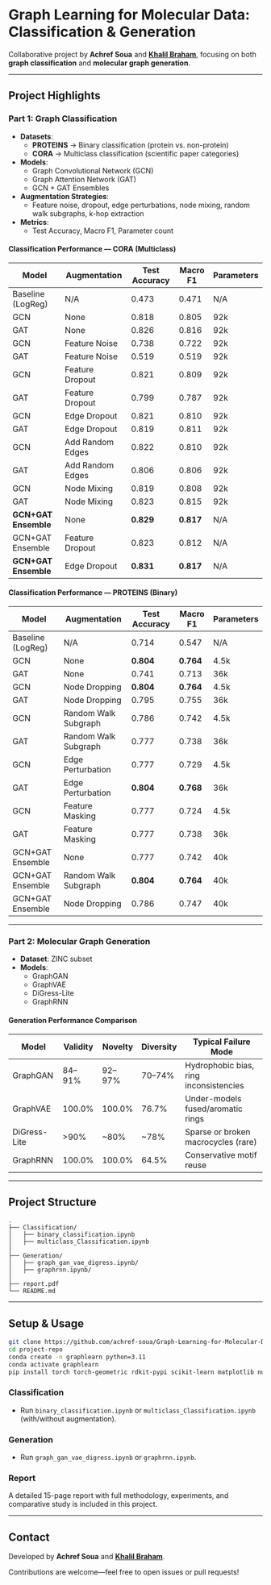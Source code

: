# Graph Learning for Molecular Data: Classification & Generation


Collaborative project by **Achref Soua** and **[Khalil Braham](https://github.com/khalilbraham)**, focusing on both **graph classification** and **molecular graph generation**.

---

##  Project Highlights

###  Part 1: Graph Classification
- **Datasets**:
  - **PROTEINS** → Binary classification (protein vs. non-protein)
  - **CORA** → Multiclass classification (scientific paper categories)
- **Models**:
  - Graph Convolutional Network (GCN)
  - Graph Attention Network (GAT)
  - GCN + GAT Ensembles
- **Augmentation Strategies**:
  - Feature noise, dropout, edge perturbations, node mixing, random walk subgraphs, k-hop extraction
- **Metrics**:
  - Test Accuracy, Macro F1, Parameter count

#### Classification Performance — CORA (Multiclass)
| Model               | Augmentation        | Test Accuracy | Macro F1 | Parameters |
|---------------------|---------------------|---------------|----------|------------|
| Baseline (LogReg)   | N/A                 | 0.473         | 0.471    | N/A        |
| GCN                 | None                | 0.818         | 0.805    | 92k        |
| GAT                 | None                | 0.826         | 0.816    | 92k        |
| GCN                 | Feature Noise       | 0.738         | 0.722    | 92k        |
| GAT                 | Feature Noise       | 0.519         | 0.519    | 92k        |
| GCN                 | Feature Dropout     | 0.821         | 0.809    | 92k        |
| GAT                 | Feature Dropout     | 0.799         | 0.787    | 92k        |
| GCN                 | Edge Dropout        | 0.821         | 0.810    | 92k        |
| GAT                 | Edge Dropout        | 0.819         | 0.811    | 92k        |
| GCN                 | Add Random Edges    | 0.822         | 0.810    | 92k        |
| GAT                 | Add Random Edges    | 0.806         | 0.806    | 92k        |
| GCN                 | Node Mixing         | 0.819         | 0.808    | 92k        |
| GAT                 | Node Mixing         | 0.823         | 0.815    | 92k        |
| **GCN+GAT Ensemble**| None                | **0.829**     | **0.817**| N/A        |
| GCN+GAT Ensemble    | Feature Dropout     | 0.823         | 0.812    | N/A        |
| **GCN+GAT Ensemble**| Edge Dropout        | **0.831**     | **0.817**| N/A        |

#### Classification Performance — PROTEINS (Binary)
| Model               | Augmentation              | Test Accuracy | Macro F1 | Parameters |
|---------------------|---------------------------|---------------|----------|------------|
| Baseline (LogReg)   | N/A                       | 0.714         | 0.547    | N/A        |
| GCN                 | None                      | **0.804**     | **0.764**| 4.5k       |
| GAT                 | None                      | 0.741         | 0.713    | 36k        |
| GCN                 | Node Dropping             | **0.804**     | **0.764**| 4.5k       |
| GAT                 | Node Dropping             | 0.795         | 0.755    | 36k        |
| GCN                 | Random Walk Subgraph      | 0.786         | 0.742    | 4.5k       |
| GAT                 | Random Walk Subgraph      | 0.777         | 0.738    | 36k        |
| GCN                 | Edge Perturbation         | 0.777         | 0.729    | 4.5k       |
| GAT                 | Edge Perturbation         | **0.804**     | **0.768**| 36k        |
| GCN                 | Feature Masking           | 0.777         | 0.724    | 4.5k       |
| GAT                 | Feature Masking           | 0.777         | 0.738    | 36k        |
| GCN+GAT Ensemble    | None                      | 0.777         | 0.742    | 40k        |
| GCN+GAT Ensemble    | Random Walk Subgraph      | **0.804**     | **0.764**| 40k        |
| GCN+GAT Ensemble    | Node Dropping             | 0.786         | 0.747    | 40k        |

---

###  Part 2: Molecular Graph Generation
- **Dataset**: ZINC subset
- **Models**:
  - GraphGAN
  - GraphVAE
  - DiGress-Lite
  - GraphRNN

#### Generation Performance Comparison
| Model         | Validity | Novelty | Diversity | Typical Failure Mode                          |
|---------------|----------|---------|-----------|-----------------------------------------------|
| GraphGAN      | 84–91%   | 92–97%  | 70–74%    | Hydrophobic bias, ring inconsistencies         |
| GraphVAE      | 100.0%   | 100.0%  | 76.7%     | Under-models fused/aromatic rings              |
| DiGress-Lite  | >90%     | ~80%    | ~78%      | Sparse or broken macrocycles (rare)            |
| GraphRNN      | 100.0%   | 100.0%  | 64.5%     | Conservative motif reuse                       |

---

##  Project Structure

```
.
├── Classification/
│   ├── binary_classification.ipynb
│   ├── multiclass_Classification.ipynb
│
├── Generation/
│   ├── graph_gan_vae_digress.ipynb/
│   ├── graphrnn.ipynb/
│
├── report.pdf
└── README.md 

```

---

##  Setup & Usage

```bash
git clone https://github.com/achref-soua/Graph-Learning-for-Molecular-Data--Classification---Generation.git
cd project-repo
conda create -n graphlearn python=3.11
conda activate graphlearn
pip install torch torch-geometric rdkit-pypi scikit-learn matplotlib numpy
```

### Classification
- Run `binary_classification.ipynb` or `multiclass_Classification.ipynb` (with/without augmentation).

### Generation
- Run `graph_gan_vae_digress.ipynb` or `graphrnn.ipynb`.


### Report
A detailed 15-page report with full methodology, experiments, and comparative study is included in this project.

---

##  Contact
Developed by **Achref Soua** and **[Khalil Braham](https://github.com/khalilbraham)**.

Contributions are welcome—feel free to open issues or pull requests!
